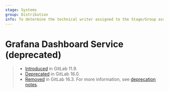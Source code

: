 ```yaml
---
stage: Systems
group: Distribution
info: To determine the technical writer assigned to the Stage/Group associated with this page, see https://about.gitlab.com/handbook/product/ux/technical-writing/#assignments
---
```


# Grafana Dashboard Service (deprecated)

> - [Introduced](https://gitlab.com/gitlab-org/omnibus-gitlab/-/issues/3487) in GitLab 11.9.
> - [Deprecated](https://gitlab.com/gitlab-org/omnibus-gitlab/-/issues/7772) in GitLab 16.0.
> - [Removed](https://gitlab.com/gitlab-org/omnibus-gitlab/-/issues/7772) in GitLab 16.3. For more information, 
    see [deprecation notes](https://docs.gitlab.com/ee/administration/monitoring/performance/grafana_configuration.html#deprecation-of-bundled-grafana).
